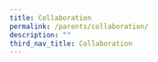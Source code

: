 ```yaml
---
title: Collaboration
permalink: /parents/collaboration/
description: ""
third_nav_title: Collaboration
---
```

